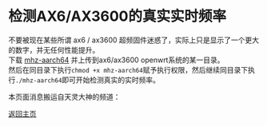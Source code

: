 # 检测AX6/AX3600的真实实时频率        

不要被现在某些所谓 ax6 / ax3600 超频固件迷惑了，实际上只是显示了一个更大的数字，并无任何性能提升。                      
下载 [mhz-aarch64](https://github.com/BingMeme/OpenWrt_CN/raw/main/sh/clockHz/mhz-aarch64) 并上传到ax6/ax3600 openwrt系统的某一目录。           
然后在同目录下执行`chmod +x mhz-aarch64`赋予执行权限，然后继续同目录下执行`./mhz-aarch64`即可开始检测真实的实时频率。          

本页面消息搬运自天灵大神的频道：        
<script async src="https://telegram.org/js/telegram-widget.js?19" data-telegram-post="nanopi_r2s/504" data-width="100%"></script>           


[返回主页](.../README.md)  
